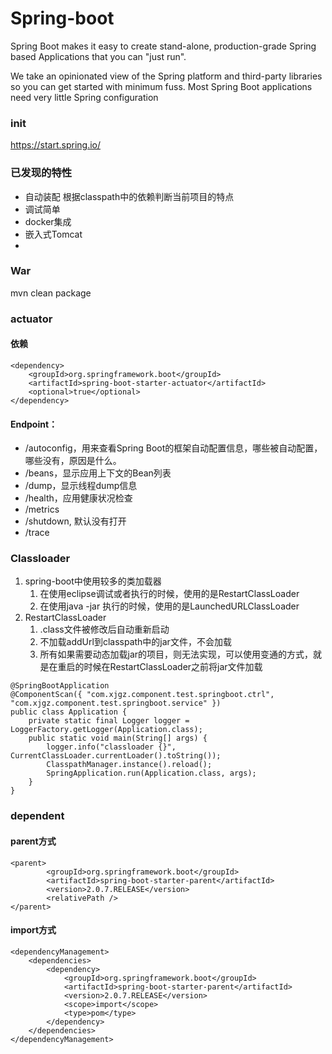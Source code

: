 Spring-boot
===================
Spring Boot makes it easy to create stand-alone, production-grade Spring based Applications that you can "just run".

We take an opinionated view of the Spring platform and third-party libraries so you can get started with minimum fuss. Most Spring Boot applications need very little Spring configuration

### init
https://start.spring.io/

### 已发现的特性

+ 自动装配
	根据classpath中的依赖判断当前项目的特点
+ 调试简单
+ docker集成
+ 嵌入式Tomcat
+ 

### War
mvn clean package
### actuator
#### 依赖

```
<dependency>
	<groupId>org.springframework.boot</groupId>
	<artifactId>spring-boot-starter-actuator</artifactId>
	<optional>true</optional>
</dependency>

```
#### Endpoint：

+ /autoconfig，用来查看Spring Boot的框架自动配置信息，哪些被自动配置，哪些没有，原因是什么。
+ /beans，显示应用上下文的Bean列表
+ /dump，显示线程dump信息
+ /health，应用健康状况检查
+ /metrics
+ /shutdown, 默认没有打开
+ /trace

### Classloader

1. spring-boot中使用较多的类加载器 
   1.  在使用eclipse调试或者执行的时候，使用的是RestartClassLoader 
   2. 在使用java -jar 执行的时候，使用的是LaunchedURLClassLoader
2. RestartClassLoader 
   1.  .class文件被修改后自动重新启动
   2.  不加载addUrl到classpath中的jar文件，不会加载 
   3. 所有如果需要动态加载jar的项目，则无法实现，可以使用变通的方式，就是在重启的时候在RestartClassLoader之前将jar文件加载

```
@SpringBootApplication
@ComponentScan({ "com.xjgz.component.test.springboot.ctrl", "com.xjgz.component.test.springboot.service" })
public class Application {
    private static final Logger logger = LoggerFactory.getLogger(Application.class);
    public static void main(String[] args) {
        logger.info("classloader {}", CurrentClassLoader.currentLoader().toString());
        ClasspathManager.instance().reload();
        SpringApplication.run(Application.class, args);
    }
}
```

### dependent



#### parent方式

```
<parent>
		<groupId>org.springframework.boot</groupId>
		<artifactId>spring-boot-starter-parent</artifactId>
		<version>2.0.7.RELEASE</version>
		<relativePath />
</parent>
```



#### import方式

	<dependencyManagement>
		<dependencies>
			<dependency>
				<groupId>org.springframework.boot</groupId>
				<artifactId>spring-boot-starter-parent</artifactId>
				<version>2.0.7.RELEASE</version>
				<scope>import</scope>
				<type>pom</type>
			</dependency>
		</dependencies>
	</dependencyManagement>


